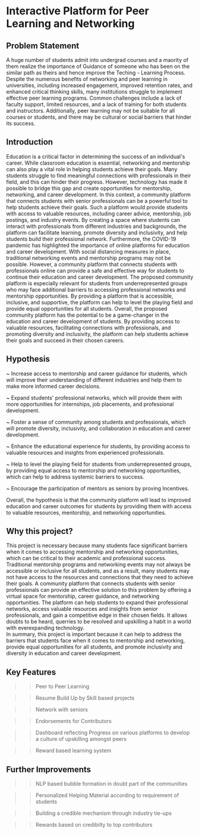 # Interactive Platform for Peer Learning and Networking

## Problem Statement
A huge number of students admit into undergrad courses and a maority of them realize the importance of Guidance of someone who has been on the similar path as theirs and hence improve the Teching - Learning Process. Despite the numerous benefits of networking and peer learning in universities, including increased engagement, improved retention rates, and enhanced critical thinking skills, many institutions struggle to implement effective peer learning programs. Common challenges include a lack of faculty support, limited resources, and a lack of training for both students and instructors. Additionally, peer learning may not be suitable for all courses or students, and there may be cultural or social barriers that hinder its success.



## Introduction
Education is a critical factor in determining the success of an individual's career. While classroom education is essential, networking and mentorship can also play a vital role in helping students achieve their goals. Many students struggle to find meaningful connections with professionals in their field, and this can hinder their progress. However, technology has made it possible to bridge this gap and create opportunities for mentorship, networking, and career development.
In this context, a community platform that connects students with senior professionals can be a powerful tool to help students achieve their goals. Such a platform would provide students with access to valuable resources, including career advice, mentorship, job postings, and industry events. By creating a space where students can interact with professionals from different industries and backgrounds, the platform can facilitate learning, promote diversity and inclusivity, and help students build their professional network.
Furthermore, the COVID-19 pandemic has highlighted the importance of online platforms for education and career development. With social distancing measures in place, traditional networking events and mentorship programs may not be possible. However, a community platform that connects students with professionals online can provide a safe and effective way for students to continue their education and career development.
The proposed community platform is especially relevant for students from underrepresented groups who may face additional barriers to accessing professional networks and mentorship opportunities. By providing a platform that is accessible, inclusive, and supportive, the platform can help to level the playing field and provide equal opportunities for all students.
Overall, the proposed community platform has the potential to be a game-changer in the education and career development of students. By providing access to valuable resources, facilitating connections with professionals, and promoting diversity and inclusivity, the platform can help students achieve their goals and succeed in their chosen careers.


## Hypothesis
~ Increase access to mentorship and career guidance for students, which will improve their understanding of different industries and help them to make more informed career decisions.

~ Expand students' professional networks, which will provide them with more opportunities for internships, job placements, and professional development.

~ Foster a sense of community among students and professionals, which will promote diversity, inclusivity, and collaboration in education and career development.

~ Enhance the educational experience for students, by providing access to valuable resources and insights from experienced professionals.

~ Help to level the playing field for students from underrepresented groups, by providing equal access to mentorship and networking opportunities, which can help to     address systemic barriers to success.

~ Encourage the participation of mentors as seniors by proving Incentives.

Overall, the hypothesis is that the community platform will lead to improved education and career outcomes for students by providing them with access to valuable resources, mentorship, and networking opportunities.


## Why this project?
This project is necessary because many students face significant barriers when it comes to accessing mentorship and networking opportunities, which can be critical to their academic and professional success. Traditional mentorship programs and networking events may not always be accessible or inclusive for all students, and as a result, many students may not have access to the resources and connections that they need to achieve their goals.
A community platform that connects students with senior professionals can provide an effective solution to this problem by offering a virtual space for mentorship, career guidance, and networking opportunities. The platform can help students to expand their professional networks, access valuable resources and insights from senior professionals, and gain a competitive edge in their chosen fields.
It allows doubts to be heard, querries to be resolved and upskilling a habit in a world with everexpanding technology.  
In summary, this project is important because it can help to address the barriers that students face when it comes to mentorship and networking, provide equal opportunities for all students, and promote inclusivity and diversity in education and career development.


## Key Features
>> Peer to Peer Learning

>> Resume Build Up by Skill based projects

>> Network with seniors

>> Endorsements for Contributors

>> Dashboard reflecting Progress on various platforms to develop a culture of upskilling amongst peers

>> Reward based learning system


## Further Improvements
>> NLP based bubble formation in doubt part of the communities

>> Personalized Helping Material according to requirement of students

>> Building a credible mechanism through industry tie-ups

>> Rewards based on credibilty to top contributors
